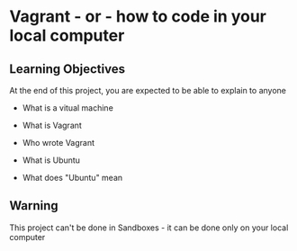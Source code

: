 # Vagrant - or - how to code in your local computer

## Learning Objectives

At the end of this project, you are expected to be able to explain to anyone

* What is a vitual machine

* What is Vagrant

* Who wrote Vagrant

* What is Ubuntu

* What does "Ubuntu" mean

## Warning

This project can't be done in Sandboxes - it can be done only on your local computer
